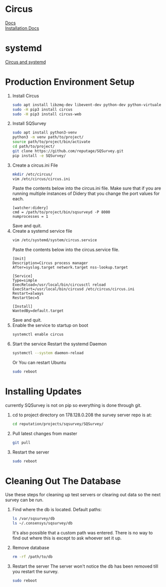 Circus
======
[Docs](https://circus.readthedocs.io/en/latest/)  
[Installation Docs](https://circus.readthedocs.io/en/latest/tutorial/step-by-step/)  

systemd
=======
[Circus and systemd](https://circus.readthedocs.io/en/latest/for-ops/deployment/)  

Production Environment Setup
============================
1. Install Circus
    ```bash
    sudo apt install libzmq-dev libevent-dev python-dev python-virtualenv
    sudo -H pip3 install circus
    sudo -H pip3 install circus-web
    ```
2. Install SQSurvey
    ```bash
    sudo apt install python3-venv
    python3 -m venv path/to/project/
    source path/to/project/bin/activate
    cd path/to/project/
    git clone https://github.com/reputage/SQSurvey.git
    pip install -e SQSurvey/
    ```
3. Create a circus.ini File
    ```bash
    mkdir /etc/circus/
    vim /etc/circus/circus.ini
    ```
    Paste the contents below into the circus.ini file. Make sure 
    that if you are running multiple instances of Didery that you 
    change the port values for each.
    ```
    [watcher:didery]
    cmd = /path/to/project/bin/sqsurveyd -P 8000
    numprocesses = 1
    ```
    Save and quit.
4. Create a systemd service file
    ```bash
    vim /etc/systemd/system/circus.service
    ```
    Paste the contents below into the circus.service file.
    ```
    [Unit]
    Description=Circus process manager
    After=syslog.target network.target nss-lookup.target
    
    [Service]
    Type=simple
    ExecReload=/usr/local/bin/circusctl reload
    ExecStart=/usr/local/bin/circusd /etc/circus/circus.ini
    Restart=always
    RestartSec=5
    
    [Install]
    WantedBy=default.target
    ```
    Save and quit.
5. Enable the service to startup on boot
    ```bash
    systemctl enable circus
    ```
6. Start the service
    Restart the systemd Daemon
    ```bash
    systemctl --system daemon-reload
    ```
    Or You can restart Ubuntu
    ```bash
    sudo reboot
    ```

Installing Updates
==================
currently SQSurvey is not on pip so everything is done through git.

1. cd to project directory
    on 178.128.0.208 the survey server repo is at:
    ```bash
    cd reputation/projects/sqsurvey/SQSurvey/
    ```

2. Pull latest changes from master
    ```bash
    git pull
    ```

3. Restart the server
    ```bash
    sudo reboot
    ```

Cleaning Out The Database
=========================
Use these steps for cleaning up test servers or clearing out data so the next survey can be run.

1. Find where the db is located.
    Default paths:
    ```bash
    ls /var/sqsurvey/db
    ls ~/.consensys/sqsurvey/db
    ```
    It's also possible that a custom path was entered. There is no way to find out where this is except to ask whoever set it up.

2. Remove database
    ```bash
    rm -rf /path/to/db
    ```

3. Restart the server
    The server won't notice the db has been removed till you restart the survey.
    ```bash
    sudo reboot
    ```
